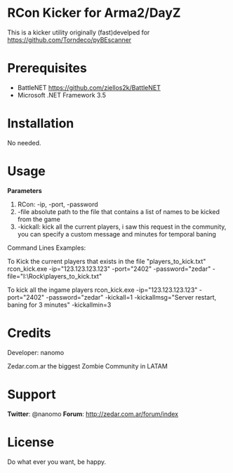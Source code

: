 RCon Kicker for Arma2/DayZ
===========================

This is a kicker utility originally (fast)develped for https://github.com/Torndeco/pyBEscanner


Prerequisites
=============

 - BattleNET https://github.com/ziellos2k/BattleNET
 - Microsoft .NET Framework 3.5

Installation
============

No needed. 


Usage
=========

**Parameters** 

1. RCon: -ip, -port, -password
2. -file absolute path to the file that contains a list of names to be kicked from the game
3. -kickall: kick all the current players, i saw this request in the community, you can specify a custom message and minutes for temporal baning

Command Lines Examples:

To Kick the current players that exists in the file "players_to_kick.txt"
rcon_kick.exe -ip="123.123.123.123" -port="2402" -password="zedar" -file="I:\Rock\players_to_kick.txt"

To kick all the ingame players
rcon_kick.exe -ip="123.123.123.123" -port="2402" -password="zedar" -kickall=1 -kickallmsg="Server restart, baning for 3 minutes" -kickallmin=3



Credits
========

Developer: nanomo

Zedar.com.ar the biggest Zombie Community in LATAM


Support
=======

**Twitter**: @nanomo
**Forum**: http://zedar.com.ar/forum/index


License
=======

Do what ever you want, be happy.
